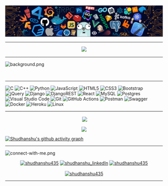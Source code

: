 <!-- ----------- HEAD SECTION ------------ -->

![banner.png](github-banner.png)
<hr>


<p align="center">
  <img src="https://readme-typing-svg.herokuapp.com?color=0d8eceF&size=30&center=true&vCenter=true&width=550&height=70&lines=Hey+There+👋,+I'm+Shudhanshu Kumar;+An+Open+Source+Enthusiast+☀;Full+Stack+Web+Developer+💻;Loves+To+Build+Projects+🛠;A+Problem+Solver+🕵;">
</p>

<hr>

![background.png](./images/github-back.jpg)

<br>
<hr>

<!-- ----------- HEAD SECTION END ------------ -->


<!-- ----------- TECH STACK SECTION ------------ -->

![C](https://img.shields.io/badge/c-%2300599C.svg?style=for-the-badge&logo=c&logoColor=white) ![C++](https://img.shields.io/badge/c++-%2300599C.svg?style=for-the-badge&logo=c%2B%2B&logoColor=white) ![Python](https://img.shields.io/badge/python-3670A0?style=for-the-badge&logo=python&logoColor=ffdd54) ![JavaScript](https://img.shields.io/badge/javascript-%23323330.svg?style=for-the-badge&logo=javascript&logoColor=%23F7DF1E) ![HTML5](https://img.shields.io/badge/html5-%23E34F26.svg?style=for-the-badge&logo=html5&logoColor=white) ![CSS3](https://img.shields.io/badge/css3-%231572B6.svg?style=for-the-badge&logo=css3&logoColor=white) ![Bootstrap](https://img.shields.io/badge/bootstrap-%23563D7C.svg?style=for-the-badge&logo=bootstrap&logoColor=white) ![jQuery](https://img.shields.io/badge/jquery-%230769AD.svg?style=for-the-badge&logo=jquery&logoColor=white) ![Django](https://img.shields.io/badge/django-%23092E20.svg?style=for-the-badge&logo=django&logoColor=white) ![DjangoREST](https://img.shields.io/badge/DJANGO-REST-ff1709?style=for-the-badge&logo=django&logoColor=white&color=ff1709&labelColor=gray) ![React](https://img.shields.io/badge/react-%2320232a.svg?style=for-the-badge&logo=react&logoColor=%2361DAFB) ![MySQL](https://img.shields.io/badge/mysql-%2300f.svg?style=for-the-badge&logo=mysql&logoColor=white) ![Postgres](https://img.shields.io/badge/postgres-%23316192.svg?style=for-the-badge&logo=postgresql&logoColor=white) ![Visual Studio Code](https://img.shields.io/badge/Visual%20Studio%20Code-0078d7.svg?style=for-the-badge&logo=visual-studio-code&logoColor=white) ![Git](https://img.shields.io/badge/git-%23F05033.svg?style=for-the-badge&logo=git&logoColor=white) ![GitHub Actions](https://img.shields.io/badge/githubactions-%232671E5.svg?style=for-the-badge&logo=githubactions&logoColor=white) ![Postman](https://img.shields.io/badge/Postman-FF6C37?style=for-the-badge&logo=postman&logoColor=white) ![Swagger](https://img.shields.io/badge/-Swagger-%23Clojure?style=for-the-badge&logo=swagger&logoColor=white) ![Docker](https://img.shields.io/badge/docker-%230db7ed.svg?style=for-the-badge&logo=docker&logoColor=white) ![Heroku](https://img.shields.io/badge/heroku-%23430098.svg?style=for-the-badge&logo=heroku&logoColor=white) ![Linux](https://img.shields.io/badge/Linux-FCC624?style=for-the-badge&logo=linux&logoColor=black)

<hr>

<!-- ----------- TECH STACK SECTION END------------ -->



<!-- ----------- GITHUB STATS SECTION ------------ -->


<p align ="center">&nbsp;<img align="center" src="https://github-readme-stats.vercel.app/api?username=shudhanshu435&show_icons=true&count_private=true&theme=react" />

<p align="center"><img align="center" src="http://github-readme-streak-stats.herokuapp.com?user=shudhanshu435&theme=react" />

[![Shudhanshu's github activity graph](https://activity-graph.herokuapp.com/graph?username=shudhanshu435&bg_color=000000&color=1fdbd8&line=ff5c5c&point=1adbce&area=true&hide_border=true)](https://github.com/ashutosh00710/github-readme-activity-graph)

<hr>

<!-- ----------- GITHUB STATS SECTION END ------------ -->


<!-- ----------- CONNECT WITH ME SECTION ------------ -->

![connect-with-me.png](./images/connect-with-me.png)


<p align="center">
<a href="https://discordapp.com/users/shudhanshuKumar#0441/" target="blank"><img align="center" src="https://img.shields.io/badge/Discord-7289DA?style=for-the-badge&logo=discord&logoColor=white" alt="shudhanshu435"/></a> <a href="https://www.linkedin.com/in/shudhanshu-kumar-328b171ba" target="blank"><img align="center" src="https://img.shields.io/badge/LinkedIn-0077B5?style=for-the-badge&logo=linkedin&logoColor=white" alt="shudhanshu_linkedIn"/></a> <a href="https://www.instagram.com/its_skp8080/" target="blank"><img align="center" src="https://img.shields.io/badge/Instagram-E4405F?style=for-the-badge&logo=instagram&logoColor=white" alt="shudhanshu435" /></a>
<br>
<br>
<a href="https://twitter.com/@Sudhans51965948" target="blank"><img src="https://img.shields.io/twitter/follow/Sudhanshu51965948?logo=twitter&style=for-the-badge" alt="shudhanshu435" /></a>
</p>

<hr>

<!-- ----------- CONNECT WITH ME SECTION END ------------ -->


[twitter]: https://twitter.com/@Sudhans51965948
[instagram]: https://www.instagram.com/its_skp8080/
[linkedin]: https://www.linkedin.com/in/shudhanshu-kumar-328b171ba
[github]:https://github.com/shudhanshu435
[gmail]:mailto:sudhanshukumar1242002@gmail.com

